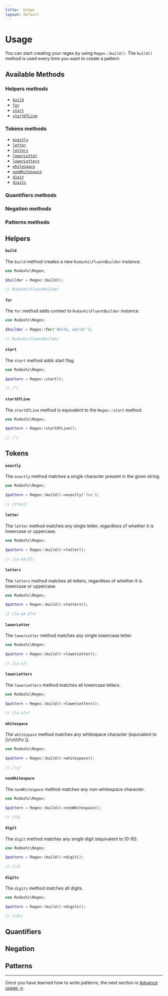 ```yaml
---
title:  Usage
layout: default
---
```


# Usage

You can start creating your regex by using `Regex::build()`. The `build()` method is used every time you want to create a pattern.

## Available Methods

### Helpers methods

- [`build`](#build)
- [`for`](#for)
- [`start`](#start)
- [`startOfLine`](#startofline)

### Tokens methods

- [`exactly`](#exactly)
- [`letter`](#letter)
- [`letters`](#letters)
- [`lowerLetter`](#lowerletter)
- [`lowerLetters`](#lowerletters)
- [`whitespace`](#whitespace)
- [`nonWhitespace`](#nonwhitespace)
- [`digit`](#digit)
- [`digits`](#digits)

### Quantifiers methods

### Negation methods

### Patterns methods

## Helpers

#### `build`

The `build` method creates a new `Rudashi\FluentBuilder` instance.

```php
use Rudashi\Regex;
 
$builder = Regex::build();
 
// Rudashi\FluentBuilder
```

#### `for`

The `for` method adds context to `Rudashi\FluentBuilder` instance.

```php
use Rudashi\Regex;
 
$builder = Regex::for('Hello, world!');
 
// Rudashi\FluentBuilder
```

#### `start`

The `start` method adds start flag.

```php
use Rudashi\Regex;
 
$pattern = Regex::start();
 
// /^/
```

#### `startOfLine`

The `startOfLine` method is equivalent to the `Regex::start` method.

```php
use Rudashi\Regex;
 
$pattern = Regex::startOfLine();
 
// /^/
```

## Tokens

#### `exactly`

The `exactly` method matches a single character present in the given string.

```php
use Rudashi\Regex;
 
$pattern = Regex::build()->exactly('foo');
 
// /[foo]/
```

#### `letter`

The `letter` method matches any single letter, regardless of whether it is lowercase or uppercase.

```php
use Rudashi\Regex;
 
$pattern = Regex::build()->letter();
 
// /[a-zA-Z]/
```

#### `letters`

The `letters` method matches all letters, regardless of whether it is lowercase or uppercase.

```php
use Rudashi\Regex;
 
$pattern = Regex::build()->letters();
 
// /[a-zA-Z]+/
```

#### `lowerLetter`

The `lowerLetter` method matches any single lowercase letter.

```php
use Rudashi\Regex;
 
$pattern = Regex::build()->lowerLetter();
 
// /[a-z]/
```

#### `lowerLetters`

The `lowerLetters` method matches all lowercase letters.

```php
use Rudashi\Regex;
 
$pattern = Regex::build()->lowerLetters();
 
// /[a-z]+/
```

#### `whitespace`

The `whitespace` method matches any whitespace character (equivalent to [\r\n\t\f\v ]).

```php
use Rudashi\Regex;
 
$pattern = Regex::build()->whitespace();
 
// /\s/
```

#### `nonWhitespace`

The `nonWhitespace` method matches any non-whitespace character.

```php
use Rudashi\Regex;
 
$pattern = Regex::build()->nonWhitespace();
 
// /\S/
```

#### `digit`

The `digit` method matches any single digit (equivalent to [0-9]).

```php
use Rudashi\Regex;
 
$pattern = Regex::build()->digit();
 
// /\d/
```

#### `digits`

The `digits` method matches all digits.

```php
use Rudashi\Regex;
 
$pattern = Regex::build()->digits();
 
// /\d+/
```

## Quantifiers

## Negation

## Patterns

---

Once you have learned how to write patterns, the next section is [Advance usage →](advance).